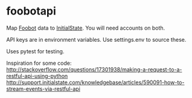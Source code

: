 # foobotapi
Map [Foobot](http://foobot.io) data to [InitialState](http://initialstate.com).
You will need accounts on both.

API keys are in environment variables.
Use settings.env to source these.

Uses pytest for testing.

Inspiration for some code:
http://stackoverflow.com/questions/17301938/making-a-request-to-a-restful-api-using-python
http://support.initialstate.com/knowledgebase/articles/590091-how-to-stream-events-via-restful-api

